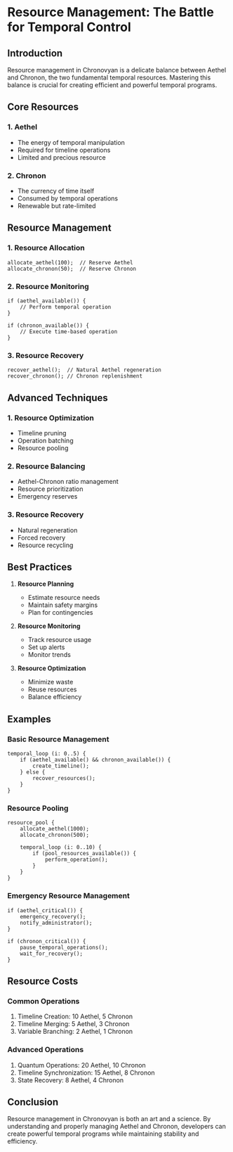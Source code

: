 # Resource Management: The Battle for Temporal Control

## Introduction
Resource management in Chronovyan is a delicate balance between Aethel and Chronon, the two fundamental temporal resources. Mastering this balance is crucial for creating efficient and powerful temporal programs.

## Core Resources

### 1. Aethel
- The energy of temporal manipulation
- Required for timeline operations
- Limited and precious resource

### 2. Chronon
- The currency of time itself
- Consumed by temporal operations
- Renewable but rate-limited

## Resource Management

### 1. Resource Allocation
```chronovyan
allocate_aethel(100);  // Reserve Aethel
allocate_chronon(50);  // Reserve Chronon
```

### 2. Resource Monitoring
```chronovyan
if (aethel_available()) {
    // Perform temporal operation
}

if (chronon_available()) {
    // Execute time-based operation
}
```

### 3. Resource Recovery
```chronovyan
recover_aethel();  // Natural Aethel regeneration
recover_chronon(); // Chronon replenishment
```

## Advanced Techniques

### 1. Resource Optimization
- Timeline pruning
- Operation batching
- Resource pooling

### 2. Resource Balancing
- Aethel-Chronon ratio management
- Resource prioritization
- Emergency reserves

### 3. Resource Recovery
- Natural regeneration
- Forced recovery
- Resource recycling

## Best Practices

1. **Resource Planning**
   - Estimate resource needs
   - Maintain safety margins
   - Plan for contingencies

2. **Resource Monitoring**
   - Track resource usage
   - Set up alerts
   - Monitor trends

3. **Resource Optimization**
   - Minimize waste
   - Reuse resources
   - Balance efficiency

## Examples

### Basic Resource Management
```chronovyan
temporal_loop (i: 0..5) {
    if (aethel_available() && chronon_available()) {
        create_timeline();
    } else {
        recover_resources();
    }
}
```

### Resource Pooling
```chronovyan
resource_pool {
    allocate_aethel(1000);
    allocate_chronon(500);
    
    temporal_loop (i: 0..10) {
        if (pool_resources_available()) {
            perform_operation();
        }
    }
}
```

### Emergency Resource Management
```chronovyan
if (aethel_critical()) {
    emergency_recovery();
    notify_administrator();
}

if (chronon_critical()) {
    pause_temporal_operations();
    wait_for_recovery();
}
```

## Resource Costs

### Common Operations
1. Timeline Creation: 10 Aethel, 5 Chronon
2. Timeline Merging: 5 Aethel, 3 Chronon
3. Variable Branching: 2 Aethel, 1 Chronon

### Advanced Operations
1. Quantum Operations: 20 Aethel, 10 Chronon
2. Timeline Synchronization: 15 Aethel, 8 Chronon
3. State Recovery: 8 Aethel, 4 Chronon

## Conclusion
Resource management in Chronovyan is both an art and a science. By understanding and properly managing Aethel and Chronon, developers can create powerful temporal programs while maintaining stability and efficiency. 